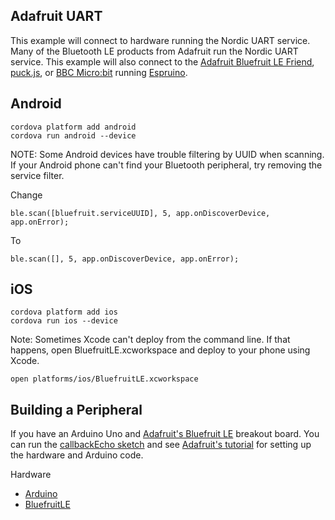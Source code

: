 ## Adafruit UART

This example will connect to hardware running the Nordic UART service. Many of the Bluetooth LE products from Adafruit run the Nordic UART service. This example will also connect to the [Adafruit Bluefruit LE Friend](https://www.adafruit.com/products/2267), [puck.js](http://puckjs.com), or [BBC Micro:bit](http://microbit.org/) running [Espruino](http://www.espruino.com/).

## Android

	cordova platform add android
	cordova run android --device

NOTE: Some Android devices have trouble filtering by UUID when scanning. If your Android phone can't find your Bluetooth peripheral, try removing the service filter.

Change 

	ble.scan([bluefruit.serviceUUID], 5, app.onDiscoverDevice, app.onError);

To 

	ble.scan([], 5, app.onDiscoverDevice, app.onError);

## iOS

	cordova platform add ios
	cordova run ios --device
	
Note: Sometimes Xcode can't deploy from the command line. If that happens, open BluefruitLE.xcworkspace and deploy to your phone using Xcode.

    open platforms/ios/BluefruitLE.xcworkspace

## Building a Peripheral

If you have an Arduino Uno and [Adafruit's Bluefruit LE](http://www.adafruit.com/products/1697) breakout board. You can run the [callbackEcho sketch](https://github.com/adafruit/Adafruit_nRF8001/blob/master/examples/callbackEcho/callbackEcho.ino) and see [Adafruit's tutorial](https://learn.adafruit.com/getting-started-with-the-nrf8001-bluefruit-le-breakout/software-uart-service) for setting up the hardware and Arduino code.

Hardware

 * [Arduino](http://www.adafruit.com/products/50)
 * [BluefruitLE](http://www.adafruit.com/products/1697)


